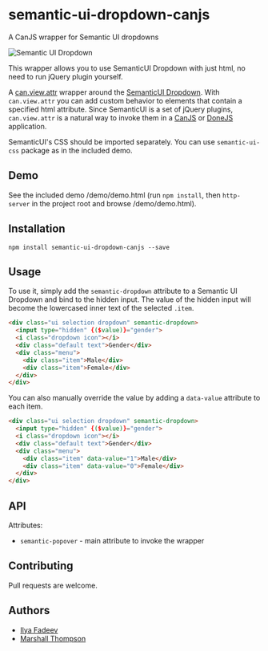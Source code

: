 # semantic-ui-dropdown-canjs
A CanJS wrapper for Semantic UI dropdowns

![Semantic UI Dropdown](https://cloud.githubusercontent.com/assets/128857/16526554/0badc176-3f6f-11e6-9498-255ff452f16c.gif)

This wrapper allows you to use SemanticUI Dropdown with just html, no need to run jQuery plugin yourself.

A [can.view.attr](https://canjs.com/docs/can.view.attr.html) wrapper around the [SemanticUI Dropdown](http://semantic-ui.com/modules/dropdown.html). With `can.view.attr` you can add custom behavior to elements that contain a specified html attribute. Since SemanticUI is a set of jQuery plugins, `can.view.attr` is a natural way to invoke them in a [CanJS](https://canjs.com) or [DoneJS](https://donejs.com/) application.

SemanticUI's CSS should be imported separately. You can use `semantic-ui-css` package as in the included demo.


## Demo

See the included demo /demo/demo.html (run `npm install`, then `http-server` in the project root and browse /demo/demo.html).

## Installation
```
npm install semantic-ui-dropdown-canjs --save
```

## Usage
To use it, simply add the `semantic-dropdown` attribute to a Semantic UI Dropdown and bind to the hidden input. The value of the hidden input will become the lowercased inner text of the selected `.item`.
```html
<div class="ui selection dropdown" semantic-dropdown>
  <input type="hidden" {($value)}="gender">
  <i class="dropdown icon"></i>
  <div class="default text">Gender</div>
  <div class="menu">
    <div class="item">Male</div>
    <div class="item">Female</div>
  </div>
</div>
```

You can also manually override the value by adding a `data-value` attribute to each item.
```html
<div class="ui selection dropdown" semantic-dropdown>
  <input type="hidden" {($value)}="gender">
  <i class="dropdown icon"></i>
  <div class="default text">Gender</div>
  <div class="menu">
    <div class="item" data-value="1">Male</div>
    <div class="item" data-value="0">Female</div>
  </div>
</div>
```

## API

Attributes:
- `semantic-popover` - main attribute to invoke the wrapper

## Contributing
Pull requests are welcome.

## Authors
- [Ilya Fadeev](https://github.com/ilyavf)
- [Marshall Thompson](https://github.com/marshallswain)
